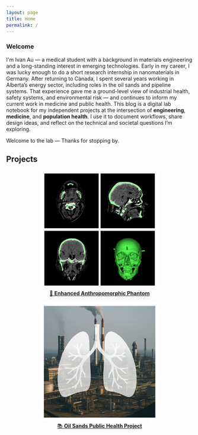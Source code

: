 ```yaml
---
layout: page
title: Home
permalink: /
---
```

### Welcome

I'm Ivan Au — a medical student with a background in materials engineering and a long-standing interest in emerging technologies. Early in my career, I was lucky enough to do a short research internship in nanomaterials in Germany. After returning to Canada, I spent several years working in Alberta’s energy sector, including roles in the oil sands and pipeline systems. That experience gave me a ground-level view of industrial health, safety systems, and environmental risk — and continues to inform my current work in medicine and public health.
This blog is a digital lab notebook for my independent projects at the intersection of **engineering**, **medicine**, and **population health**. I use it to document workflows, share design ideas, and reflect on the technical and societal questions I’m exploring.

Welcome to the lab — Thanks for stopping by.

## Projects

<div style="display: flex; flex-wrap: wrap; justify-content: center; gap: 1rem; margin-top: 1rem;">
  <div style="flex: 1 1 280px; max-width: 320px; text-align: center;">
    <a href="/phantom/">
      <img src="/assets/PhantomCTIcon.png" alt="CT Scan to STL"
           style="width: 100%; aspect-ratio: 1 / 1; object-fit: cover; border-radius: 8px;"><br>
      🧠 <strong>Enhanced Anthropomorphic Phantom</strong>
    </a>
  </div>
  <div style="flex: 1 1 280px; max-width: 320px; text-align: center;">
    <a href="/oilsands/">
      <img src="/assets/LungsOilSandsIcon.png" alt="Oil Sands Public Health"
           style="width: 100%; aspect-ratio: 1 / 1; object-fit: cover; border-radius: 8px;"><br>
      📚 <strong>Oil Sands Public Health Project</strong>
    </a>
  </div>
</div>
